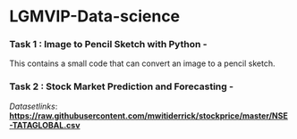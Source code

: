 # LGMVIP-Data-science


### Task 1 : Image to Pencil Sketch with Python - 
This contains a small code that can convert an image to a pencil sketch.

### Task 2 : Stock Market Prediction and Forecasting - 

*Datasetlinks*:  **https://raw.githubusercontent.com/mwitiderrick/stockprice/master/NSE-TATAGLOBAL.csv**

